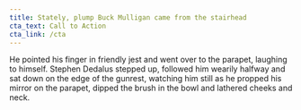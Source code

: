 ```yaml
---
title: Stately, plump Buck Mulligan came from the stairhead
cta_text: Call to Action
cta_link: /cta
---
```

He pointed his finger in friendly jest and went over to the parapet, laughing to himself. Stephen Dedalus stepped up, followed him wearily halfway and sat down on the edge of the gunrest, watching him still as he propped his mirror on the parapet, dipped the brush in the bowl and lathered cheeks and neck.